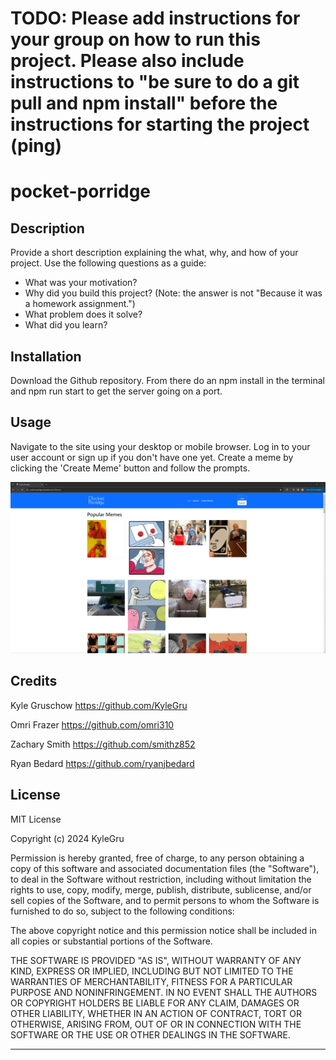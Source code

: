 # TODO: Please add instructions for your group on how to run this project. Please also include instructions to "be sure to do a git pull and npm install" before the instructions for starting the project (ping)


# pocket-porridge

## Description

Provide a short description explaining the what, why, and how of your project. Use the following questions as a guide:

- What was your motivation?
- Why did you build this project? (Note: the answer is not "Because it was a homework assignment.")
- What problem does it solve?
- What did you learn?

## Installation

Download the Github repository. From there do an npm install in the terminal and npm run start to get the server going on a port.

## Usage

Navigate to the site using your desktop or mobile browser. Log in to your user account or sign up if you don't have one yet. Create a meme by clicking the 'Create Meme' button and follow the prompts.

![alt text](Assets/Screenshot%202024-04-07%20212811.png)

## Credits

Kyle Gruschow
https://github.com/KyleGru

Omri Frazer
https://github.com/omri310

Zachary Smith
https://github.com/smithz852

Ryan Bedard
https://github.com/ryanjbedard


## License

MIT License

Copyright (c) 2024 KyleGru

Permission is hereby granted, free of charge, to any person obtaining a copy
of this software and associated documentation files (the "Software"), to deal
in the Software without restriction, including without limitation the rights
to use, copy, modify, merge, publish, distribute, sublicense, and/or sell
copies of the Software, and to permit persons to whom the Software is
furnished to do so, subject to the following conditions:

The above copyright notice and this permission notice shall be included in all
copies or substantial portions of the Software.

THE SOFTWARE IS PROVIDED "AS IS", WITHOUT WARRANTY OF ANY KIND, EXPRESS OR
IMPLIED, INCLUDING BUT NOT LIMITED TO THE WARRANTIES OF MERCHANTABILITY,
FITNESS FOR A PARTICULAR PURPOSE AND NONINFRINGEMENT. IN NO EVENT SHALL THE
AUTHORS OR COPYRIGHT HOLDERS BE LIABLE FOR ANY CLAIM, DAMAGES OR OTHER
LIABILITY, WHETHER IN AN ACTION OF CONTRACT, TORT OR OTHERWISE, ARISING FROM,
OUT OF OR IN CONNECTION WITH THE SOFTWARE OR THE USE OR OTHER DEALINGS IN THE
SOFTWARE.


---
